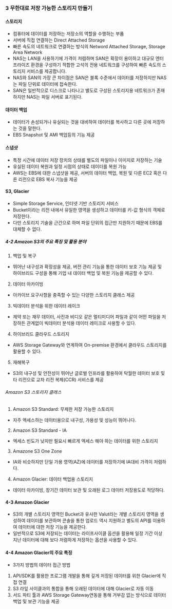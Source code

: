 ### 3 무한대로 저장 가능한 스토리지 만들기
#### 스토리지
- 컴퓨터에 데이터를 저장하는 저장소의 역할을 수행하는 부품
- 서버에 직접 연결하는 Direct Attached Storage
- 빠른 속도의 네트워크로 연결하는 방식의 Netword Attached Storage, Storage Area Network
- NAS는 LAN을 사용하기에 가격이 저렴하며 SAN은 확장이 용이하고 대규모 엔터프라이즈 환경을 구성하기 적합한 고석의 전용 네트워크를 구성하여 빠른 속도의 스토리지 서비스를 제공합니다.
- NAS와 SAN의 가장 큰 차이점은 SAN은 블록 수준에서 데이터를 저장하지만 NAS는 파일 단위로 데이터에 접속한다.
- SAN은 일반적으로 디스크로 나타나고 별도로 구성된 스토리지용 네트워크가 존재하지만 NAS는 파일 서버로 표기된다.


#### 데이터 백업
- 데이터가 손성되거나 유실되는 것을 대비하여 데이터를 복사하고 다른 곳에 저장하는 것을 말한다.
- EBS Snapshot 및 AMI 백업등의 기능 제공


#### 스냅샷
- 특정 시간에 데이터 저장 장치의 상태를 별도의 파일이나 이미지로 저장하는 기술
- 유실된 데이터 복원과 일정 시점의 상태로 데이터를 복원 가능
- AWS는 EBS에 대한 스냅샷을 제공, 서버의 데이터 백업, 복원 및 다른 EC2 혹은 다른 리전으로 EBS 복사 기능을 제공

#### S3, Glacier
- Simple Storage Service, 인터넷 기반 스토리지 서비스
- Bucket이라는 리전 내에서 유일한 영역을 생성하고 데이터를 키-값 형식의 객체로 저장한다.
- 다만 스토리지 기술을 근간으로 하며 파일 단위의 접근만 지원하기 때문에 EBS를 대체할 수 없다.

##### 4-2 Amazon S3의 주요 특징 및 활용 분야
1. 백업 및 복구
- 뛰어난 내구성과 확장성을 제공, 버전 관리 기능을 통한 데이터 보호 기능 제공 및 하이브리드 구성을 통해 기업 내 데이터 백업 및 복원 기능을 제공할 수 있다.
2. 데이터 아카이빙
- 아카이브 요구사항을 충족할 수 있는 다양한 스토리지 클래스 제공
3. 빅데이터 분석을 위한 데이터 레이크
- 제약 또는 재무 데이터, 사진과 비디오 같은 멀티미디어 파일과 같이 어떤 파일을 저장하든 관계없이 빅데이터 분석용 데이터 레이크로 사용할 수 있다.
4. 하이브리드 클라우드 스토리지
- AWS Storage Gateway와 연계하여 On-premise 환경에서 클라우드 스토리지를 활용할 수 있다.
5. 재해복구
- S3의 내구성 및 안전성이 뛰어난 글로벌 인프라를 활용하여 탁월한 데이터 보호 및 타 리전으로 교차 리전 복제(CCR) 서비스를 제공

###### Amazon S3 스토리지 클래스
1. Amazon S3 Standard: 무제한 저장 가능한 스토리지
- 자주 엑세스하는 데이터용으로 내구성, 가용성 및 성능이 뛰어나다.

2. Amazon S3 Standard - IA
- 엑세스 빈도가 낮지만 필요시 빠르게 엑세스 해야 하는 데이터를 위한 스토리지

3. Amazone S3 One Zone
- IA와 비슷하지만 단일 가용 영역(AZ)에 데이터를 저장하기에 IA대비 가격이 저렴하다.

4. Amazon Glacier: 데이터 백업용 스토리지
- 데이터 아카이빙, 장기간 데이터 보관 및 오래된 로그 데이터 저장용도로 적당하다.

#### 4-3 Amazon Glacier
- S3의 개별 스토리지 영역인 Bucket과 유사한 Valut라는 개별 스토리지 영역을 생성하여 데이터를 보관하며 콘솔을 통한 업로드 역시 지원하고 별도의 API를 이용하여 데이터에 대한 저장 기능을 제공한다.
- 일반적으로 S3에 저장되는 데이터는 라이프사이클 옵션을 활용해 일정 기간 이상 지난 데이터에 대해 보다 저렴하게 저장하는 옵션을 사용할 수 있다.

#### 4-4 Amazon Glacier의 주요 특징
- 3가지 방법의 데이터 접근 방법
1. API/SDK를 활용한 프로그램 개발을 통해 깊게 저장된 데이터를 위한 Glacier에 직접 연결
2. S3 라잎 사이클과의 통합을 통해 오래된 데이터에 대해 Glacier로 자동 이동
3. 서드 파티 툴과 AWS Storage Gateway연동을 통해 거부감 없는 방식으로 데이터 백업 및 보관 기능을 제공